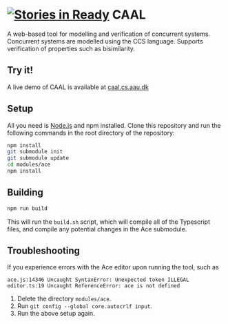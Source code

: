 [![Stories in Ready](https://badge.waffle.io/caal/caal.svg?label=ready&title=Ready)](http://waffle.io/caal/caal)
CAAL
========
A web-based tool for modelling and verification of concurrent systems. Concurrent systems are modelled using the CCS language. Supports verification of properties such as bisimilarity.

Try it!
-----------
A live demo of CAAL is available at [caal.cs.aau.dk](http://caal.cs.aau.dk/)

Setup
-----------
All you need is [Node.js](http://nodejs.org/) and npm installed.
Clone this repository and run the following commands in the root directory of the repository:
```bash
npm install
git submodule init
git submodule update
cd modules/ace
npm install
```

Building
-----------
```bash
npm run build
```
This will run the ``` build.sh ``` script, which will compile all of the Typescript files, and compile any potential changes in the Ace submodule.

Troubleshooting
-----------
If you experience errors with the Ace editor upon running the tool, such as
```
ace.js:14346 Uncaught SyntaxError: Unexpected token ILLEGAL
editor.ts:19 Uncaught ReferenceError: ace is not defined
```
1. Delete the directory ``` modules/ace ```.
2. Run ```git config --global core.autocrlf input```.
3. Run the above setup again.
